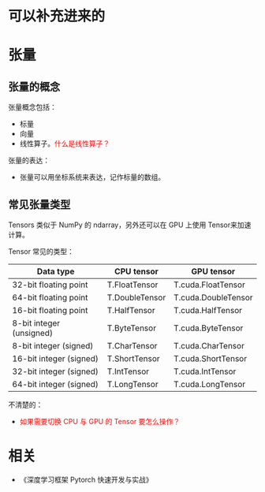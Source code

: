 
# 可以补充进来的


# 张量

## 张量的概念

张量概念包括：

- 标量
- 向量
- 线性算子。<span style="color:red;">什么是线性算子？</span>

张量的表达：

- 张量可以用坐标系统来表达，记作标量的数组。

## 常见张量类型

Tensors 类似于 NumPy 的 ndarray，另外还可以在 GPU 上使用 Tensor来加速计算。

Tensor 常见的类型：

| Data type                | CPU tensor     | GPU tensor          |
| ------------------------ | -------------- | ------------------- |
| 32-bit floating point    | T.FloatTensor  | T.cuda.FloatTensor  |
| 64-bit floating point    | T.DoubleTensor | T.cuda.DoubleTensor |
| 16-bit floating point    | T.HalfTensor   | T.cuda.HalfTensor   |
| 8-bit integer (unsigned) | T.ByteTensor   | T.cuda.ByteTensor   |
| 8-bit integer (signed)   | T.CharTensor   | T.cuda.CharTensor   |
| 16-bit integer (signed)  | T.ShortTensor  | T.cuda.ShortTensor  |
| 32-bit integer (signed)  | T.IntTensor    | T.cuda.IntTensor    |
| 64-bit integer (signed)  | T.LongTensor   | T.cuda.LongTensor   |


不清楚的：

- <span style="color:red;">如果需要切换 CPU 与 GPU 的 Tensor 要怎么操作？</span>


# 相关

- 《深度学习框架 Pytorch 快速开发与实战》
